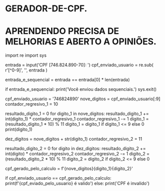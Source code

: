 # GERADOR-DE-CPF.
# APRENDENDO PRECISA DE MELHORIAS E ABERTO A OPINIÕES.

import re
import sys

entrada = input('CPF [746.824.890-70]: ')
cpf_enviado_usuario = re.sub(
    r'[^0-9]',
    '',
    entrada
)

entrada_e_sequencial = entrada == entrada[0] * len(entrada)

if entrada_e_sequencial:
    print('Você enviou dados sequenciais.')
    sys.exit()


cpf_enviado_usuario = '746824890'
nove_digitos = cpf_enviado_usuario[:9]
contador_regresivo_1 = 10

resultado_digito_1 = 0
for digito_1 in nove_digitos:
  resultado_digito_1 += int(digito_1) * contador_regresivo_1
  contador_regresivo_1 -= 1
  digito_1 = (resultado_digito_1 * 10) % 11
  digito_1 = digito_1 if digito_1 <= 9 else 0
  print(digito_1)

dez_digitos = nove_digitos + str(digito_1)
contador_regresivo_2 = 11

resultado_digito_2 = 0
for digito in dez_digitos:
  resultado_digito_2 += int(digito) * contador_regresivo_2
  contador_regresivo_2 -= 1
  digito_2 = (resultado_digito_2 * 10) % 11
  digito_2 = digito_2 if digito_2 <= 9 else 0

cpf_gerado_pelo_calculo = f'{nove_digitos}{digito_1}{digito_2}'

if cpf_enviado_usuario == cpf_gerado_pelo_calculo:
  print(f'{cpf_eviado_pelo_usuario} é valido')
else:
  print('CPF é invalido')
